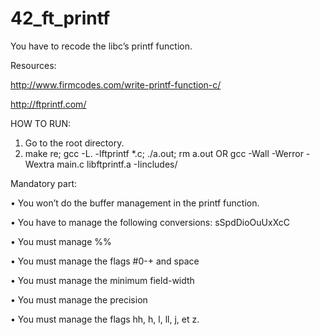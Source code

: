 # 42_ft_printf
You have to recode the libc’s printf function.

Resources:

http://www.firmcodes.com/write-printf-function-c/

http://ftprintf.com/


HOW TO RUN:
1.	Go to the root directory.
2.	make re; gcc -L. -lftprintf *.c; ./a.out; rm a.out
OR
gcc -Wall -Werror -Wextra main.c libftprintf.a -Iincludes/

Mandatory part:

• You won’t do the buffer management in the printf function.

• You have to manage the following conversions: sSpdDioOuUxXcC

• You must manage %%

• You must manage the flags #0-+ and space

• You must manage the minimum field-width

• You must manage the precision

• You must manage the flags hh, h, l, ll, j, et z.
